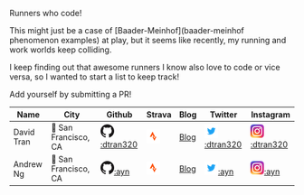 Runners who code!

This might just be a case of [Baader-Meinhof](baader-meinhof phenomenon examples) at play, but it seems like recently, my running and work worlds keep colliding.

I keep finding out that awesome runners I know also love to code or vice versa, so I wanted to start a list to keep track!

Add yourself by submitting a PR!


| Name | City | Github | Strava | Blog | Twitter | Instagram |
| ---- | ---- | ------ | ------ | ---- | ------- | --------- |
| David Tran  | 📍 San Francisco, CA | [![Github](/github.png):dtran320](http://github.com/dtran320)  | [![Strava](/strava.png)](https://www.strava.com/athletes/1150261) | [Blog](http://www.davidtran.me) | [![Twitter](/twitter.png):dtran320](https://twitter.com/dtran320) | [![Instagram](/instagram.png):dtran320](https://www.instagram.com/dtran) |
| Andrew Ng  | 📍 San Francisco, CA | [![Github](/github.png):ayn](https://github.com/ayn)  | [![Strava](/strava.png)](https://www.strava.com/athletes/1141587) | [Blog](http://blog.andrewng.com) | [![Twitter](/twitter.png):ayn](https://twitter.com/ayn) | [![Instagram](/instagram.png):ayn](https://www.instagram.com/ayn) |